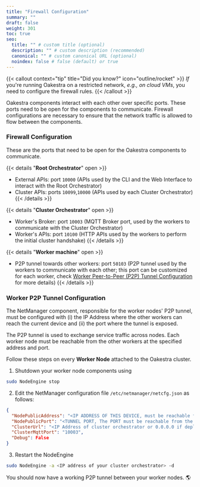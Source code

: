 ```yaml
---
title: "Firewall Configuration"
summary: ""
draft: false
weight: 301
toc: true
seo:
  title: "" # custom title (optional)
  description: "" # custom description (recommended)
  canonical: "" # custom canonical URL (optional)
  noindex: false # false (default) or true
---
```


{{< callout context="tip" title="Did you know?" icon="outline/rocket" >}}
*If* you're running Oakestra on a restricted network, *e.g., on cloud VMs*, you need to configure the firewall rules. 
{{< /callout >}}

Oakestra components interact with each other over specific ports. These ports need to be open for the components to communicate. Firewall configurations are necessary to ensure that the network traffic is allowed to flow between the components.

### Firewall Configuration

These are the ports that need to be open for the Oakestra components to communicate. 

{{< details "**Root Orchestrator**" open >}}
  - External APIs: port `10000` (APIs used by the CLI and the Web Interface to interact with the Root Orchestrator)
  - Cluster APIs: ports `10099`,`10000` (APIs used by each Cluster Orchestrator)
{{< /details >}}

{{< details "**Cluster Orchestrator**" open >}}
  - Worker's Broker: port `10003` (MQTT Broker port, used by the workers to communicate with the Cluster Orchestrator)
  - Worker's APIs: port `10100` (HTTP APIs used by the workers to perform the initial cluster handshake)
{{< /details >}}

{{< details "**Worker machine**" open >}}
  - P2P tunnel towards other workers: port `50103` (P2P tunnel used by the workers to communicate with each other; this port can be customized for each worker, check [Worker Peer-to-Peer (P2P) Tunnel Configuration](#worker-p2p-tunnel-configuration) for more details)
{{< /details >}}

### Worker P2P Tunnel Configuration

The NetManager component, responsible for the worker nodes' P2P tunnel, must be configured with (i) the IP Address where the other workers can reach the current device and (ii) the port where the tunnel is exposed. 

The P2P tunnel is used to exchange service traffic across nodes. Each worker node must be reachable from the other workers at the specified address and port.

Follow these steps on every **Worker Node** attached to the Oakestra cluster.

1) Shutdown your worker node components using 
```bash
sudo NodeEngine stop
````

2) Edit the NetManager configuration file `/etc/netmanager/netcfg.json` as follows:

```json
{
  "NodePublicAddress": "<IP ADDRESS OF THIS DEVICE, must be reachable from the other workers>",
  "NodePublicPort": "<TUNNEL PORT, The PORT must be reachable from the other workers, use 50103 as default>",
  "ClusterUrl": "<IP Address of cluster orchestrator or 0.0.0.0 if deployed on the same machine>",
  "ClusterMqttPort": "10003",
  "Debug": False
}
```

3) Restart the NodeEngine
```bash
sudo NodeEngine -a <IP address of your cluster orchestrator> -d
````

You should now have a working P2P tunnel between your worker nodes. 🌎




